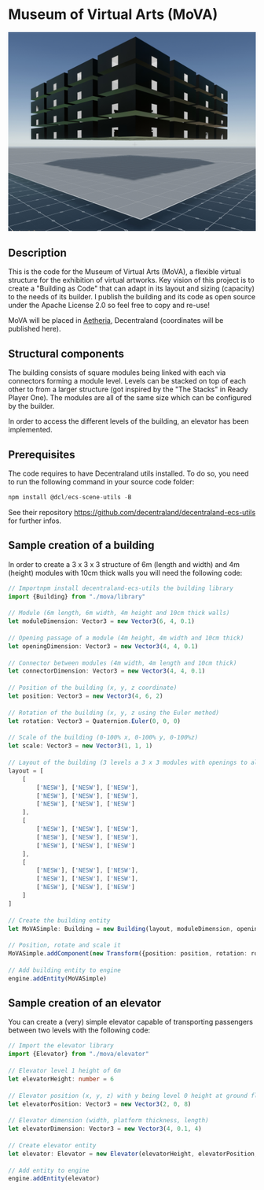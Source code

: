 # Museum of Virtual Arts (MoVA)
![Cryptovrontier's Museum of Virtual Arts (MoVA)](https://github.com/vrontier/assets/blob/master/mova/MoVA_alpha.jpg)

## Description
This is the code for the Museum of Virtual Arts (MoVA), a flexible virtual structure for the exhibition of virtual 
artworks. Key vision of this project is to create a "Building as Code" that can adapt in its layout and sizing (capacity) 
to the needs of its builder. I publish the building and its code as open source under the Apache License 2.0 
so feel free to copy and re-use! 

MoVA will be placed in [Aetheria](http://aetheria.io), Decentraland (coordinates will be published here). 

## Structural components
The building consists of square modules being linked with each via connectors forming a module level. Levels can be 
stacked on top of each other to from a larger structure (got inspired by the "The Stacks" in Ready Player One). 
The modules are all of the same size which can be configured by the builder. 

In order to access the different levels of the building, an elevator has been implemented. 

## Prerequisites
The code requires to have Decentraland utils installed. To do so, you need to run the following command in your source code folder:
```typescript
npm install @dcl/ecs-scene-utils -B
```
See their repository https://github.com/decentraland/decentraland-ecs-utils for further infos.

## Sample creation of a building 
In order to create a 3 x 3 x 3 structure of 6m (length and width) and 4m (height) modules with 10cm 
thick walls you will need the following code:

```typescript
// Importnpm install decentraland-ecs-utils the building library
import {Building} from "./mova/library"

// Module (6m length, 6m width, 4m height and 10cm thick walls)
let moduleDimension: Vector3 = new Vector3(6, 4, 0.1)

// Opening passage of a module (4m height, 4m width and 10cm thick)
let openingDimension: Vector3 = new Vector3(4, 4, 0.1)

// Connector between modules (4m width, 4m length and 10cm thick)
let connectorDimension: Vector3 = new Vector3(4, 4, 0.1)

// Position of the building (x, y, z coordinate)
let position: Vector3 = new Vector3(4, 6, 2)

// Rotation of the building (x, y, z using the Euler method)
let rotation: Vector3 = Quaternion.Euler(0, 0, 0)

// Scale of the building (0-100% x, 0-100% y, 0-100%z)
let scale: Vector3 = new Vector3(1, 1, 1)

// Layout of the building (3 levels a 3 x 3 modules with openings to all sides: North, East, South and West)
layout = [
    [
        ['NESW'], ['NESW'], ['NESW'],
        ['NESW'], ['NESW'], ['NESW'],
        ['NESW'], ['NESW'], ['NESW'] 
    ],
    [
        ['NESW'], ['NESW'], ['NESW'],
        ['NESW'], ['NESW'], ['NESW'],
        ['NESW'], ['NESW'], ['NESW'] 
    ],
    [
        ['NESW'], ['NESW'], ['NESW'],
        ['NESW'], ['NESW'], ['NESW'],
        ['NESW'], ['NESW'], ['NESW'] 
    ]
]

// Create the building entity
let MoVASimple: Building = new Building(layout, moduleDimension, openingDimension, connectorDimension)

// Position, rotate and scale it
MoVASimple.addComponent(new Transform({position: position, rotation: rotation, scale: scale}))

// Add building entity to engine
engine.addEntity(MoVASimple)
```

## Sample creation of an elevator
You can create a (very) simple elevator capable of transporting passengers between two levels with the following code:

```typescript
// Import the elevator library
import {Elevator} from "./mova/elevator"

// Elevator level 1 height of 6m 
let elevatorHeight: number = 6

// Elevator position (x, y, z) with y being level 0 height at ground floor (0m)
let elevatorPosition: Vector3 = new Vector3(2, 0, 8)

// Elevator dimension (width, platform thickness, length)
let elevatorDimension: Vector3 = new Vector3(4, 0.1, 4)

// Create elevator entity
let elevator: Elevator = new Elevator(elevatorHeight, elevatorPosition, elevatorDimension)

// Add entity to engine
engine.addEntity(elevator)
```
